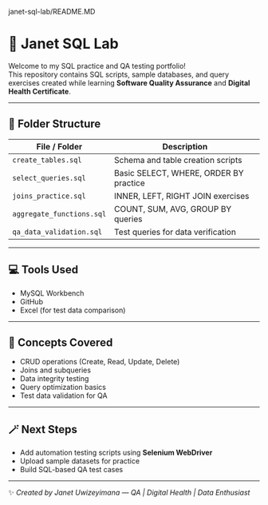 janet-sql-lab/README.MD
# 🧠 Janet SQL Lab

Welcome to my SQL practice and QA testing portfolio!  
This repository contains SQL scripts, sample databases, and query exercises created while learning **Software Quality Assurance** and **Digital Health Certificate**.

---

## 📁 Folder Structure
| File / Folder | Description |
|----------------|-------------|
| `create_tables.sql` | Schema and table creation scripts |
| `select_queries.sql` | Basic SELECT, WHERE, ORDER BY practice |
| `joins_practice.sql` | INNER, LEFT, RIGHT JOIN exercises |
| `aggregate_functions.sql` | COUNT, SUM, AVG, GROUP BY queries |
| `qa_data_validation.sql` | Test queries for data verification |

---

## 💻 Tools Used
- MySQL Workbench  
- GitHub   
- Excel (for test data comparison)

---

## 🧩 Concepts Covered
- CRUD operations (Create, Read, Update, Delete)  
- Joins and subqueries  
- Data integrity testing  
- Query optimization basics  
- Test data validation for QA  

---

## 🪄 Next Steps
- Add automation testing scripts using **Selenium WebDriver**
- Upload sample datasets for practice  
- Build SQL-based QA test cases  

---

✨ *Created by Janet Uwizeyimana — QA | Digital Health | Data Enthusiast*

